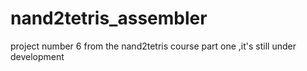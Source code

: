 # nand2tetris_assembler

project number 6 from the nand2tetris course part one 
,it's still under development 
